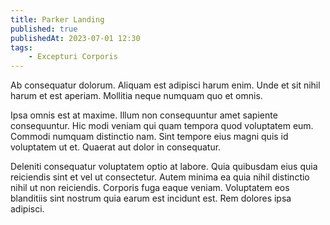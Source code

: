 ```yaml
---
title: Parker Landing
published: true
publishedAt: 2023-07-01 12:30
tags:
    - Excepturi Corporis
---
```


Ab consequatur dolorum. Aliquam est adipisci harum enim. Unde et sit nihil harum et est aperiam. Mollitia neque numquam quo et omnis.

Ipsa omnis est at maxime. Illum non consequuntur amet sapiente consequuntur. Hic modi veniam qui quam tempora quod voluptatem eum. Commodi numquam distinctio nam. Sint tempore eius magni quis id voluptatem ut et. Quaerat aut dolor in consequatur.

Deleniti consequatur voluptatem optio at labore. Quia quibusdam eius quia reiciendis sint et vel ut consectetur. Autem minima ea quia nihil distinctio nihil ut non reiciendis. Corporis fuga eaque veniam. Voluptatem eos blanditiis sint nostrum quia earum est incidunt est. Rem dolores ipsa adipisci.